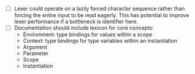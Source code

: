 
- [ ] Lexer could operate on a lazily forced character sequence rather than
      forcing the entire input to be read eagerly. This has potential to
      improve lexer performance if a bottleneck is identifier here.
- [ ] Documentation should include lexicon for core concepts:
    * Environment: type bindings for values within a scope
    * Context: type bindings for type variables within an instantiation
    * Argument
    * Parameter
    * Scope
    * Instantiation
